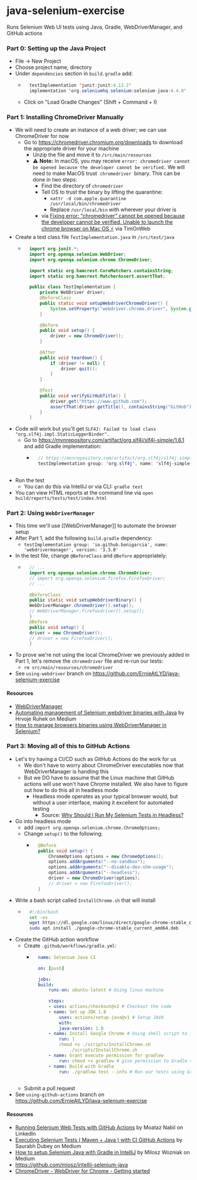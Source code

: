 # java-selenium-exercise

Runs Selenium Web UI tests using Java, Gradle, WebDriverManager, and GitHub actions

### Part 0: Setting up the Java Project

- File -> New Project
- Choose project name, directory
- Under `dependencies` section in `build.gradle` add:
    - ```java
        testImplementation 'junit:junit:4.13.2'
        implementation 'org.seleniumhq.selenium:selenium-java:4.4.0'
        ```
    - Click on "Load Gradle Changes" (Shift + Command + I)

### Part 1: Installing ChromeDriver Manually

- We will need to create an instance of a web driver; we can use ChromeDriver for now
    - Go to https://chromedriver.chromium.org/downloads to download the appropriate driver for your machine
        - Unzip the file and move it to `/src/main/resources`
        - ⚠️ **Note:** In macOS, you may receive `error: chromedriver cannot be opened because the developer cannot be verified.` We will need to make MacOS trust  `chromedriver`  binary. This can be done in two steps:
            - Find the directory of `chromedriver`
            - Tell OS to trust the binary by lifting the quarantine:
                - `xattr -d com.apple.quarantine /usr/local/bin/chromedriver`
                - Replace `/usr/local/bin` with wherever your driver is
            - via [Fixing error: “chromedriver” cannot be opened because the developer cannot be verified. Unable to launch the chrome browser on Mac OS ⚡](https://timonweb.com/misc/fixing-error-chromedriver-cannot-be-opened-because-the-developer-cannot-be-verified-unable-to-launch-the-chrome-browser-on-mac-os/) via TimOnWeb
- Create a test class file `TestImplementation.java` in `/src/test/java`
    - ```java
        import org.junit.*;
        import org.openqa.selenium.WebDriver;
        import org.openqa.selenium.chrome.ChromeDriver;
        
        import static org.hamcrest.CoreMatchers.containsString;
        import static org.hamcrest.MatcherAssert.assertThat;
        
        public class TestImplementation {
            private WebDriver driver;
            @BeforeClass
            public static void setupWebdriverChromeDriver() {
                System.setProperty("webdriver.chrome.driver", System.getProperty("user.dir") + "/src/main/resources/chromedriver");
            }
        
            @Before
            public void setup() {
                driver = new ChromeDriver();
            }
        
            @After
            public void teardown() {
                if (driver != null) {
                    driver.quit();
                }
            }
        
            @Test
            public void verifyGitHubTitle() {
                driver.get("https://www.github.com");
                assertThat(driver.getTitle(), containsString("GitHub"));
            }
        }
        ```
- Code will work but you'll get `SLF4J: Failed to load class "org.slf4j.impl.StaticLoggerBinder".`
    - Go to https://mvnrepository.com/artifact/org.slf4j/slf4j-simple/1.6.1 and add Gradle implementation:
        - ```java
            // https://mvnrepository.com/artifact/org.slf4j/slf4j-simple
            testImplementation group: 'org.slf4j', name: 'slf4j-simple', version: '1.6.1'
            
            ```
- Run the test
    - You can do this via IntelliJ or via CLI: `gradle test`
- You can view HTML reports at the command line via `open build/reports/tests/test/index.html`

### Part 2: Using `WebDriverManager`

- This time we'll use [[WebDriverManager]] to automate the browser setup
- After Part 1, add the following `build.gradle` dependency:
    - `testImplementation group: 'io.github.bonigarcia', name: 'webdrivermanager', version: '3.3.0'`
- In the test file, change `@BeforeClass` and `@Before` appropriately:
    - ```java
        // ...
        import org.openqa.selenium.chrome.ChromeDriver;
        // import org.openqa.selenium.firefox.FirefoxDriver;
        // ...
        
        @BeforeClass
        public static void setupWebdriverBinary() {
        WebDriverManager.chromedriver().setup();
        // WebDriverManager.firefoxdriver().setup();
        }
        @Before
        public void setup() {
        driver = new ChromeDriver();
        // driver = new FirefoxDriver();
        }
        ```
- To prove we're not using the local ChromeDriver we previously added in Part 1, let's remove the `chromedriver` file and re-run our tests:
    - `rm src/main/resources/chromedriver`
- See `using-webdriver` branch on https://github.com/ErnieAtLYD/java-selenium-exercise
#### Resources

- [WebDriverManager](https://bonigarcia.dev/webdrivermanager/)
- [Automating management of Selenium webdriver binaries with Java](https://medium.com/agency04/automating-management-of-selenium-webdriver-binaries-with-java-3a70c4a9b2d5) by Hrvoje Ruhek on Medium
- [How to manage browsers binaries using WebDriverManager in Selenium?](https://www.toolsqa.com/selenium-webdriver/webdrivermanager/)

### Part 3: Moving all of this to GitHub Actions
- Let's try having a CI/CD such as GitHub Actions do the work for us
    - We don't have to worry about ChromeDriver executables now that WebDriverManager is handling this
    - But we DO have to assume that the Linux machine that GitHub actions will use won't have Chrome installed. We also have to figure out how to do this all in headless mode
        - Headless mode operates as your typical browser would, but without a user interface, making it excellent for automated testing
            - Source: [Why Should I Run My Selenium Tests in Headless?](https://smartbear.com/blog/selenium-tests-headless/)
- Go into headless mode
    - add `import org.openqa.selenium.chrome.ChromeOptions;`
    - Change `setup()` to the following:
        - ```java
            @Before
            public void setup() {
                ChromeOptions options = new ChromeOptions();
                options.addArguments("--no-sandbox");
                options.addArguments("--disable-dev-shm-usage");
                options.addArguments("--headless");
                driver = new ChromeDriver(options);
                // driver = new FirefoxDriver();
            }
            ```
- Write a bash script called `InstallChrome.sh` that will install
    - ```bash
        #!/bin/bash
        set -ex
        wget https://dl.google.com/linux/direct/google-chrome-stable_current_amd64.deb
        sudo apt install ./google-chrome-stable_current_amd64.deb
        ```
- Create the GitHub action workflow
    - Create `.github/workflows/gradle.yml`:
        - ```yml
            name: Selenium Java CI
            
            on: [push]
            
            jobs:
            build:
                runs-on: ubuntu-latest # Using linux machine
            
                steps:
                - uses: actions/checkout@v2 # Checkout the code
                - name: Set up JDK 1.8
                    uses: actions/setup-java@v1 # Setup JAVA
                    with:
                    java-version: 1.8
                - name: Install Google Chrome # Using shell script to install Google Chrome
                    run: |
                    chmod +x ./scripts/InstallChrome.sh
                        ./scripts/InstallChrome.sh
                - name: Grant execute permission for gradlew
                    run: chmod +x gradlew # give permission to Gradle to run the commands
                - name: Build with Gradle
                    run: ./gradlew test --info # Run our tests using Gradle
            
            ```
    - Submit a pull request
- See `using-github-actions` branch on https://github.com/ErnieAtLYD/java-selenium-exercise
#### Resources

- [Running Selenium Web Tests with GitHub Actions](https://www.linkedin.com/pulse/running-selenium-web-tests-github-actions-moataz-nabil/) by Moataz Nabil on LinkedIn
- [Executing Selenium Tests ( Maven + Java ) with CI GitHub Actions](https://medium.com/@saurabhdube/running-selenium-web-tests-maven-java-with-github-actions-a20cba622af4) by Saurabh Dubey on Medium
- [How to setup Selenium Java with Gradle in IntelliJ](https://medium.com/@milosz.wozniak/how-to-setup-selenium-java-with-gradle-in-intellij-6c8b982dbb21) by Milosz Wozniak on Medium
- https://github.com/miosz/intellij-selenium-java
- [ChromeDriver - WebDriver for Chrome - Getting started](https://chromedriver.chromium.org/getting-started)
